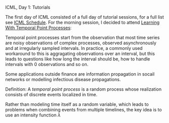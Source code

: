 ICML, Day 1: Tutorials

The first day of ICML consisted of a full day of tutorial sessions, for a full list see [ICML Schedule](https://icml.cc/Conferences/2018/Schedule?type=Tutorial). 
For the morning session, I decided to attend [Learning With Temporal Point Processes](http://learning.mpi-sws.org/tpp-icml18/):

Temporal point processes start from the observation that most time series are noisy observations of complex processes, observed asynchronously and at irregularly sampled intervals. In practice, a commonly used workaround to this is aggragating observations over an interval, but this leads to questions like how long the interval should be, how to handle intervals with 0 observations and so on.

Some applications outside finance are information propagation in socail networks or modelling infectious disease propagations.

Definition: A *temporal point process* is a random process whose realization consists of discrete events localized in time.

Rather than modeling time itself as a random variable, which leads to problems when combining events from multiple timelines, the key idea is to use an intensity function $\lambda$
